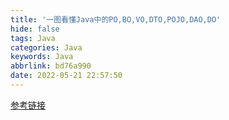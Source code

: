 ```yaml
---
title: '一图看懂Java中的PO,BO,VO,DTO,POJO,DAO,DO'
hide: false
tags: Java
categories: Java
keywords: Java
abbrlink: bd76a990
date: 2022-05-21 22:57:50
---
```


[ 参考链接 ](https://juejin.cn/post/6952848675924082718)

